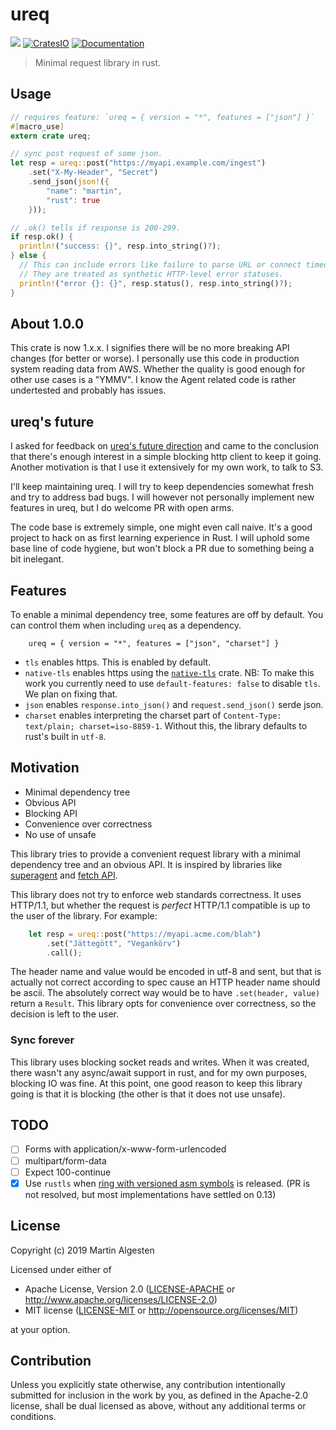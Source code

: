# ureq

![](https://github.com/algesten/ureq/workflows/CI/badge.svg)
[![CratesIO](https://img.shields.io/crates/v/ureq.svg)](https://crates.io/crates/ureq)
[![Documentation](https://docs.rs/ureq/badge.svg)](https://docs.rs/ureq)

> Minimal request library in rust.

## Usage

```rust
// requires feature: `ureq = { version = "*", features = ["json"] }`
#[macro_use]
extern crate ureq;

// sync post request of some json.
let resp = ureq::post("https://myapi.example.com/ingest")
    .set("X-My-Header", "Secret")
    .send_json(json!({
        "name": "martin",
        "rust": true
    }));

// .ok() tells if response is 200-299.
if resp.ok() {
  println!("success: {}", resp.into_string()?);
} else {
  // This can include errors like failure to parse URL or connect timeout.
  // They are treated as synthetic HTTP-level error statuses.
  println!("error {}: {}", resp.status(), resp.into_string()?);
}
```

## About 1.0.0

This crate is now 1.x.x. I signifies there will be no more breaking
API changes (for better or worse). I personally use this code in
production system reading data from AWS. Whether the quality is good
enough for other use cases is a "YMMV". I know the Agent related code
is rather  undertested and probably has issues.

## ureq's future

I asked for feedback on [ureq's future
direction](https://www.reddit.com/r/rust/comments/eu6qg8/future_of_ureq_http_client_library/)
and came to the conclusion that there's enough interest in a simple
blocking http client to keep it going. Another motivation is that I
use it extensively for my own work, to talk to S3.

I'll keep maintaining ureq. I will try to keep dependencies somewhat
fresh and try to address bad bugs. I will however not personally
implement new features in ureq, but I do welcome PR with open arms.

The code base is extremely simple, one might even call naive. It's a
good project to hack on as first learning experience in Rust. I will
uphold some base line of code hygiene, but won't block a PR due to
something being a bit inelegant.

## Features

To enable a minimal dependency tree, some features are off by default.
You can control them when including `ureq` as a dependency.

```
    ureq = { version = "*", features = ["json", "charset"] }
```

* `tls` enables https. This is enabled by default.
* `native-tls` enables https using the [`native-tls`](https://crates.io/crates/native-tls) crate. 
  NB: To make this work you currently need to use `default-features: false` to disable `tls`.
  We plan on fixing that.
* `json` enables `response.into_json()` and `request.send_json()` serde json.
* `charset` enables interpreting the charset part of
  `Content-Type: text/plain; charset=iso-8859-1`. Without this, the library
  defaults to rust's built in `utf-8`.

## Motivation

  * Minimal dependency tree
  * Obvious API
  * Blocking API
  * Convenience over correctness
  * No use of unsafe

This library tries to provide a convenient request library with a minimal dependency
tree and an obvious API. It is inspired by libraries like
[superagent](http://visionmedia.github.io/superagent/) and
[fetch API](https://developer.mozilla.org/en-US/docs/Web/API/Fetch_API).

This library does not try to enforce web standards correctness. It uses HTTP/1.1,
but whether the request is _perfect_ HTTP/1.1 compatible is up to the user of the
library. For example:

```rust
    let resp = ureq::post("https://myapi.acme.com/blah")
        .set("Jättegött", "Vegankörv")
        .call();
```

The header name and value would be encoded in utf-8 and sent, but that is actually not
correct according to spec cause an HTTP header name should be ascii. The absolutely
correct way would be to have `.set(header, value)` return a `Result`. This library opts
for convenience over correctness, so the decision is left to the user.

### Sync forever

This library uses blocking socket reads and writes. When it was
created, there wasn't any async/await support in rust, and for my own
purposes, blocking IO was fine. At this point, one good reason to keep
this library going is that it is blocking (the other is that it does not
use unsafe).

## TODO

- [ ] Forms with application/x-www-form-urlencoded
- [ ] multipart/form-data
- [ ] Expect 100-continue
- [x] Use `rustls` when [ring with versioned asm symbols](https://github.com/briansmith/ring/pull/619) is released. (PR is not resolved, but most implementations have settled on 0.13)

## License

Copyright (c) 2019 Martin Algesten

Licensed under either of

 * Apache License, Version 2.0
   ([LICENSE-APACHE](LICENSE-APACHE) or http://www.apache.org/licenses/LICENSE-2.0)
 * MIT license
   ([LICENSE-MIT](LICENSE-MIT) or http://opensource.org/licenses/MIT)

at your option.

## Contribution

Unless you explicitly state otherwise, any contribution intentionally submitted
for inclusion in the work by you, as defined in the Apache-2.0 license, shall be
dual licensed as above, without any additional terms or conditions.
